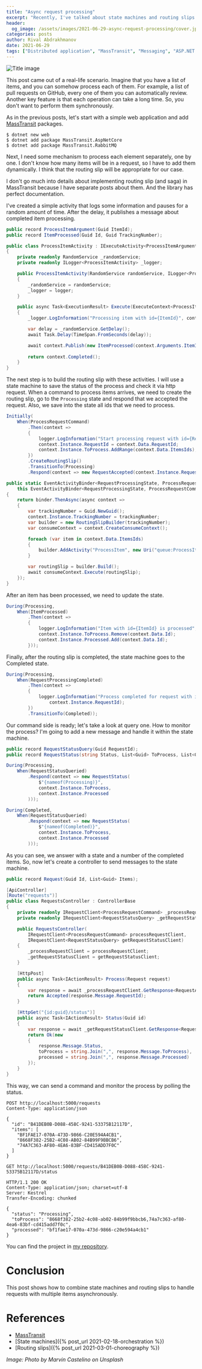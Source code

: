 ```yaml
---
title: "Async request processing"
excerpt: "Recently, I've talked about state machines and routing slips. In this post, I am going to show how to combine these approaches."
header:
  og_image: /assets/images/2021-06-29-async-request-processing/cover.jpg
categories: posts
author: Rival Abdrakhmanov
date: 2021-06-29
tags: ["Distributed application", "MassTransit", "Messaging", "ASP.NET Core", "State Machine", "Routing Slip"]
---
```


![Title image](/assets/images/2021-06-29-async-request-processing/cover.jpg)

This post came out of a real-life scenario. Imagine that you have a list of items, and you can somehow process each of them. For example, a list of pull requests on GitHub, every one of them you can automatically review. Another key feature is that each operation can take a long time. So, you don't want to perform them synchronously.

As in the previous posts, let's start with a simple web application and add [MassTransit](https://masstransit-project.com/) packages.

```
$ dotnet new web
$ dotnet add package MassTransit.AspNetCore
$ dotnet add package MassTransit.RabbitMQ
```

Next, I need some mechanism to process each element separately, one by one. I don't know how many items will be in a request, so I have to add them dynamically. I think that the routing slip will be appropriate for our case.

I don't go much into details about implementing routing slip (and saga) in MassTransit because I have separate posts about them. And the library has perfect documentation.

I've created a simple activity that logs some information and pauses for a random amount of time. After the delay, it publishes a message about completed item processing.

```csharp
public record ProcessItemArgument(Guid ItemId);
public record ItemProcessed(Guid Id, Guid TrackingNumber);

public class ProcessItemActivity : IExecuteActivity<ProcessItemArgument>
{
    private readonly RandomService _randomService;
    private readonly ILogger<ProcessItemActivity> _logger;

    public ProcessItemActivity(RandomService randomService, ILogger<ProcessItemActivity> logger)
    {
        _randomService = randomService;
        _logger = logger;
    }

    public async Task<ExecutionResult> Execute(ExecuteContext<ProcessItemArgument> context)
    {
        _logger.LogInformation("Processing item with id={ItemId}", context.Arguments.ItemId);

        var delay = _randomService.GetDelay();
        await Task.Delay(TimeSpan.FromSeconds(delay));

        await context.Publish(new ItemProcessed(context.Arguments.ItemId, context.TrackingNumber));
        
        return context.Completed();
    }
}
```

The next step is to build the routing slip with these activities. I will use a state machine to save the status of the process and check it via http request. When a command to process items arrives, we need to create the routing slip, go to the `Processing` state and respond that we accepted the request. Also, we save into the state all ids that we need to process.

```csharp
Initially(
    When(ProcessRequestCommand)
        .Then(context =>
        {
            logger.LogInformation("Start processing request with id={RequestId}", context.Data.RequestId);
            context.Instance.RequestId = context.Data.RequestId;
            context.Instance.ToProcess.AddRange(context.Data.ItemsIds);
        })
        .CreateRoutingSlip()
        .TransitionTo(Processing)
        .Respond(context => new RequestAccepted(context.Instance.RequestId)));
```
```csharp
public static EventActivityBinder<RequestProcessingState, ProcessRequestCommand> CreateRoutingSlip(
    this EventActivityBinder<RequestProcessingState, ProcessRequestCommand> binder)
{
    return binder.ThenAsync(async context =>
    {
        var trackingNumber = Guid.NewGuid();
        context.Instance.TrackingNumber = trackingNumber;
        var builder = new RoutingSlipBuilder(trackingNumber);
        var consumeContext = context.CreateConsumeContext();

        foreach (var item in context.Data.ItemsIds)
        {
            builder.AddActivity("ProcessItem", new Uri("queue:ProcessItem_execute"), new ProcessItemArgument(item));
        }

        var routingSlip = builder.Build();
        await consumeContext.Execute(routingSlip);
    });
}
```

After an item has been processed, we need to update the state.

```csharp
During(Processing,
    When(ItemProcessed)
        .Then(context =>
        {
            logger.LogInformation("Item with id={ItemId} is processed", context.Data.Id);
            context.Instance.ToProcess.Remove(context.Data.Id);
            context.Instance.Processed.Add(context.Data.Id);
        }));
```

Finally, after the routing slip is completed, the state machine goes to the Completed state.

```csharp
During(Processing,
    When(RequestProcessingCompleted)
        .Then(context =>
        {
            logger.LogInformation("Process completed for request with id={RequestId}",
                context.Instance.RequestId);
        })
        .TransitionTo(Completed));
```

Our command side is ready; let's take a look at query one. How to monitor the process? I'm going to add a new message and handle it within the state machine.

```csharp
public record RequestStatusQuery(Guid RequestId);
public record RequestStatus(string Status, List<Guid> ToProcess, List<Guid> Processed);

During(Processing,
    When(RequestStatusQueried)
        .Respond(context => new RequestStatus(
            $"{nameof(Processing)}",
            context.Instance.ToProcess,
            context.Instance.Processed
        )));

During(Completed,
    When(RequestStatusQueried)
        .Respond(context => new RequestStatus(
            $"{nameof(Completed)}",
            context.Instance.ToProcess,
            context.Instance.Processed
        )));
```

As you can see, we answer with a state and a number of the completed items. So, now let's create a controller to send messages to the state machine.

```csharp
public record Request(Guid Id, List<Guid> Items);

[ApiController]
[Route("requests")]
public class RequestsController : ControllerBase
{
    private readonly IRequestClient<ProcessRequestCommand> _processRequestClient;
    private readonly IRequestClient<RequestStatusQuery> _getRequestStatusClient;

    public RequestsController(
        IRequestClient<ProcessRequestCommand> processRequestClient,
        IRequestClient<RequestStatusQuery> getRequestStatusClient)
    {
        _processRequestClient = processRequestClient;
        _getRequestStatusClient = getRequestStatusClient;
    }

    [HttpPost]
    public async Task<IActionResult> Process(Request request)
    {
        var response = await _processRequestClient.GetResponse<RequestAccepted>(new ProcessRequestCommand(request.Id, request.Items));
        return Accepted(response.Message.RequestId);
    }

    [HttpGet("{id:guid}/status")]
    public async Task<IActionResult> Status(Guid id)
    {
        var response = await _getRequestStatusClient.GetResponse<RequestStatus>(new RequestStatusQuery(id));
        return Ok(new
        {
            response.Message.Status,
            toProcess = string.Join(",", response.Message.ToProcess),
            processed = string.Join(",", response.Message.Processed)
        });
    }
}
```

This way, we can send a command and monitor the process by polling the status.

```http
POST http://localhost:5000/requests
Content-Type: application/json

{
  "id": "B41DEB0B-D088-458C-9241-53375B12117D",
  "items": [
    "BF1FAE17-070A-473D-9866-C20E594A4CB1",
    "8668F382-25B2-4C08-AB02-84B99F9BBCB6",
    "74A7C363-AF80-4EA6-83BF-CD415ADD7F0C"
  ]
}
```
```http
GET http://localhost:5000/requests/B41DEB0B-D088-458C-9241-53375B12117D/status

HTTP/1.1 200 OK
Content-Type: application/json; charset=utf-8
Server: Kestrel
Transfer-Encoding: chunked

{
  "status": "Processing",
  "toProcess": "8668f382-25b2-4c08-ab02-84b99f9bbcb6,74a7c363-af80-4ea6-83bf-cd415add7f0c",
  "processed": "bf1fae17-070a-473d-9866-c20e594a4cb1"
}
```

You can find the project in [my repository](https://github.com/rafaelldi/async-request-processing).

# Conclusion
This post shows how to combine state machines and routing slips to handle requests with multiple items asynchronously.

# References
* [MassTransit](https://masstransit-project.com/)
* [State machines]({% post_url 2021-02-18-orchestration %})
* [Routing slips]({% post_url 2021-03-01-choreography %})

*Image: Photo by Marvin Castelino on Unsplash*